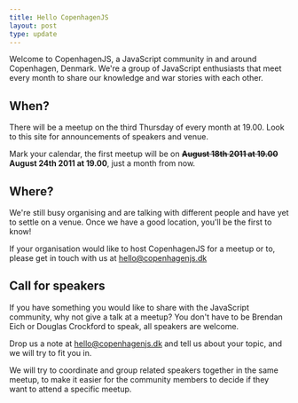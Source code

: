 ```yaml
---
title: Hello CopenhagenJS
layout: post
type: update
---
```


Welcome to CopenhagenJS, a JavaScript community in and around Copenhagen, Denmark. We're a group of JavaScript enthusiasts that meet every month to share our knowledge and war stories with each other.

## When?

There will be a meetup on the third Thursday of every month at 19.00. Look to this site for announcements of speakers and venue.

Mark your calendar, the first meetup will be on <del>**August 18th 2011 at 19.00**</del> **August 24th 2011 at 19.00**, just a month from now.

## Where?

We're still busy organising and are talking with different people and have yet to settle on a venue. Once we have a good location, you'll be the first to know!

If your organisation would like to host CopenhagenJS for a meetup or to, please get in touch with us at <hello@copenhagenjs.dk>

## Call for speakers

If you have something you would like to share with the JavaScript community, why not give a talk at a meetup? You don't have to be Brendan Eich or Douglas Crockford to speak, all speakers are welcome.

Drop us a note at <hello@copenhagenjs.dk> and tell us about your topic, and we will try to fit you in.

We will try to coordinate and group related speakers together in the same meetup, to make it easier for the community members to decide if they want to attend a specific meetup.
